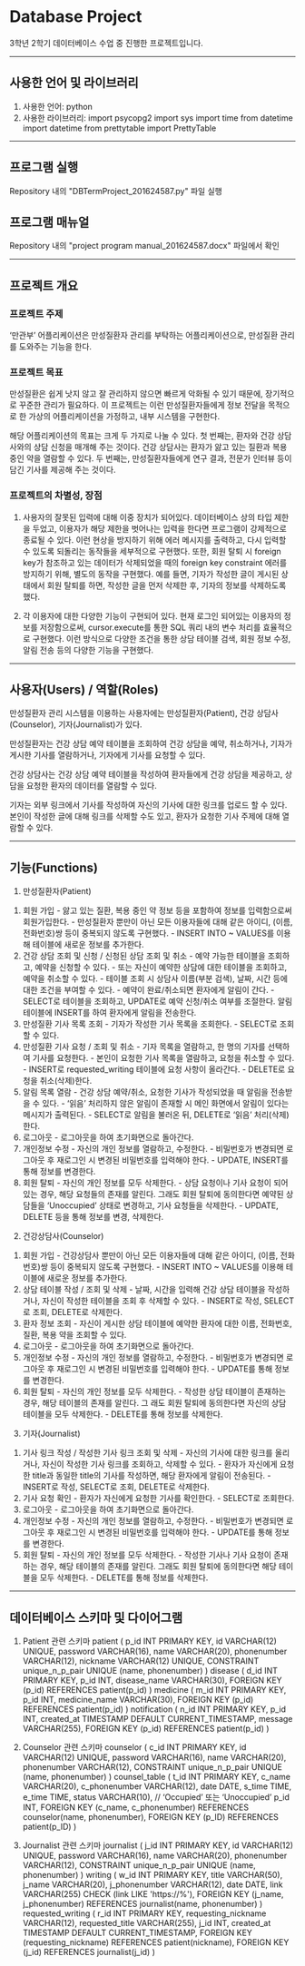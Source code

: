 # Database Project

3학년 2학기 데이터베이스 수업 중 진행한 프로젝트입니다.

------------

## 사용한 언어 및 라이브러리

1. 사용한 언어: python
2. 사용한 라이브러리:
import psycopg2
import sys
import time
from datetime import datetime
from prettytable import PrettyTable

------------

## 프로그램 실행

Repository 내의 "DBTermProject_201624587.py" 파일 실행

## 프로그램 매뉴얼

Repository 내의 "project program manual_201624587.docx" 파일에서 확인

------------

## 프로젝트 개요

### 프로젝트 주제

‘만관부’ 어플리케이션은 만성질환자 관리를 부탁하는 어플리케이션으로, 만성질환 관리를 도와주는 기능을 한다.

### 프로젝트 목표

만성질환은 쉽게 낫지 않고 잘 관리하지 않으면 빠르게 악화될 수 있기 때문에, 장기적으로 꾸준한 관리가 필요하다.
이 프로젝트는 이런 만성질환자들에게 정보 전달을 목적으로 한 가상의 어플리케이션을 가정하고, 내부 시스템을 구현한다.

해당 어플리케이션의 목표는 크게 두 가지로 나눌 수 있다.
첫 번째는, 환자와 건강 상담사와의 상담 신청을 매개해 주는 것이다. 건강 상담사는 환자가 앓고 있는 질환과 복용 중인 약을 열람할 수 있다.
두 번째는, 만성질환자들에게 연구 결과, 전문가 인터뷰 등이 담긴 기사를 제공해 주는 것이다.

### 프로젝트의 차별성, 장점

1. 사용자의 잘못된 입력에 대해 이중 장치가 되어있다.
데이터베이스 상의 타입 제한을 두었고, 이용자가 해당 제한을 벗어나는 입력을 한다면 프로그램이 강제적으로 종료될 수 있다.
이런 현상을 방지하기 위해 에러 메시지를 출력하고, 다시 입력할 수 있도록 되돌리는 동작들을 세부적으로 구현했다.
또한, 회원 탈퇴 시 foreign key가 참조하고 있는 데이터가 삭제되었을 때의 foreign key constraint 에러를 방지하기 위해, 별도의 동작을 구현했다.
예를 들면, 기자가 작성한 글이 게시된 상태에서 회원 탈퇴를 하면, 작성한 글을 먼저 삭제한 후, 기자의 정보를 삭제하도록 했다.

2. 각 이용자에 대한 다양한 기능이 구현되어 있다.
현재 로그인 되어있는 이용자의 정보를 저장함으로써, cursor.execute를 통한 SQL 쿼리 내의 변수 처리를 효율적으로 구현했다.
이런 방식으로 다양한 조건을 통한 상담 테이블 검색, 회원 정보 수정, 알림 전송 등의 다양한 기능을 구현했다.

------------

## 사용자(Users) / 역할(Roles)

만성질환자 관리 시스템을 이용하는 사용자에는 만성질환자(Patient), 건강 상담사(Counselor), 기자(Journalist)가 있다.

만성질환자는 건강 상담 예약 테이블을 조회하여 건강 상담을 예약, 취소하거나, 기자가 게시한 기사를 열람하거나, 기자에게 기사를 요청할 수 있다.

건강 상담사는 건강 상담 예약 테이블을 작성하여 환자들에게 건강 상담을 제공하고, 상담을 요청한 환자의 데이터를 열람할 수 있다.

기자는 외부 링크에서 기사를 작성하여 자신의 기사에 대한 링크를 업로드 할 수 있다.
본인이 작성한 글에 대해 링크를 삭제할 수도 있고, 환자가 요청한 기사 주제에 대해 열람할 수 있다.

------------

## 기능(Functions)

1. 만성질환자(Patient)
  1) 회원 가입
    - 앓고 있는 질환, 복용 중인 약 정보 등을 포함하여 정보를 입력함으로써 회원가입한다.
    - 만성질환자 뿐만이 아닌 모든 이용자들에 대해 같은 아이디, (이름, 전화번호)쌍 등이 중복되지 않도록 구현했다.
    - INSERT INTO ~ VALUES를 이용해 테이블에 새로운 정보를 추가한다.
  2) 건강 상담 조회 및 신청 / 신청된 상담 조회 및 취소
    - 예약 가능한 테이블을 조회하고, 예약을 신청할 수 있다.
    - 또는 자신이 예약한 상담에 대한 테이블을 조회하고, 예약을 취소할 수 있다.
    - 테이블 조회 시 상담사 이름(부분 검색), 날짜, 시간 등에 대한 조건을 부여할 수 있다.
    - 예약이 완료/취소되면 환자에게 알림이 간다.
    - SELECT로 테이블을 조회하고, UPDATE로 예약 신청/취소 여부를 조절한다. 알림 테이블에 INSERT를 하여 환자에게 알림을 전송한다.
  3) 만성질환 기사 목록 조회
    - 기자가 작성한 기사 목록을 조회한다.
    - SELECT로 조회할 수 있다.
  4) 만성질환 기사 요청 / 조회 및 취소
    - 기자 목록을 열람하고, 한 명의 기자를 선택하여 기사를 요청한다.
    - 본인이 요청한 기사 목록을 열람하고, 요청을 취소할 수 있다.
    - INSERT로 requested_writing 테이블에 요청 사항이 올라간다.
    - DELETE로 요청을 취소(삭제)한다.
  5) 알림 목록 열람
    - 건강 상담 예약/취소, 요청한 기사가 작성되었을 때 알림을 전송받을 수 있다.
    - ‘읽음’ 처리하지 않은 알림이 존재할 시 메인 화면에서 알림이 있다는 메시지가 출력된다.
    - SELECT로 알림을 불러온 뒤, DELETE로 ‘읽음’ 처리(삭제)한다.
  6) 로그아웃
    - 로그아웃을 하여 초기화면으로 돌아간다.
  7) 개인정보 수정
    - 자신의 개인 정보를 열람하고, 수정한다.
    - 비밀번호가 변경되면 로그아웃 후 재로그인 시 변경된 비밀번호를 입력해야 한다.
    - UPDATE, INSERT를 통해 정보를 변경한다.
  8) 회원 탈퇴
    - 자신의 개인 정보를 모두 삭제한다.
    - 상담 요청이나 기사 요청이 되어있는 경우, 해당 요청들의 존재를 알린다. 그래도 회원 탈퇴에 동의한다면 예약된 상담들을 ‘Unoccupied’ 상태로 변경하고, 기사 요청들을 삭제한다.
    - UPDATE, DELETE 등을 통해 정보를 변경, 삭제한다.

2. 건강상담사(Counselor)
  1) 회원 가입
    - 건강상담사 뿐만이 아닌 모든 이용자들에 대해 같은 아이디, (이름, 전화번호)쌍 등이 중복되지 않도록 구현했다.
    - INSERT INTO ~ VALUES를 이용해 테이블에 새로운 정보를 추가한다.
  2) 상담 테이블 작성 / 조회 및 삭제
    - 날짜, 시간을 입력해 건강 상담 테이블을 작성하거나, 자신이 작성한 테이블을 조회 후 삭제할 수 있다.
    - INSERT로 작성, SELECT로 조회, DELETE로 삭제한다.
  3) 환자 정보 조회
    - 자신이 게시한 상담 테이블에 예약한 환자에 대한 이름, 전화번호, 질환, 복용 약을 조회할 수 있다.
  4) 로그아웃
    - 로그아웃을 하여 초기화면으로 돌아간다.
  5) 개인정보 수정
    - 자신의 개인 정보를 열람하고, 수정한다.
    - 비밀번호가 변경되면 로그아웃 후 재로그인 시 변경된 비밀번호를 입력해야 한다.
    - UPDATE를 통해 정보를 변경한다.
  6) 회원 탈퇴
    - 자신의 개인 정보를 모두 삭제한다.
    - 작성한 상담 테이블이 존재하는 경우, 해당 테이블의 존재를 알린다. 그 래도 회원 탈퇴에 동의한다면 자신의 상담 테이블을 모두 삭제한다.
    - DELETE를 통해 정보를 삭제한다.

3. 기자(Journalist)
  1) 기사 링크 작성 / 작성한 기사 링크 조회 및 삭제
    - 자신의 기사에 대한 링크를 올리거나, 자신이 작성한 기사 링크를 조회하고, 삭제할 수 있다.
    - 환자가 자신에게 요청한 title과 동일한 title의 기사를 작성하면, 해당 환자에게 알림이 전송된다.
    - INSERT로 작성, SELECT로 조회, DELETE로 삭제한다.
  2) 기사 요청 확인
    - 환자가 자신에게 요청한 기사를 확인한다.
    - SELECT로 조회한다.
  3) 로그아웃
    - 로그아웃을 하여 초기화면으로 돌아간다.
  4) 개인정보 수정
    - 자신의 개인 정보를 열람하고, 수정한다.
    - 비밀번호가 변경되면 로그아웃 후 재로그인 시 변경된 비밀번호를 입력해야 한다.
    - UPDATE를 통해 정보를 변경한다.
  5) 회원 탈퇴
    - 자신의 개인 정보를 모두 삭제한다.
    - 작성한 기사나 기사 요청이 존재하는 경우, 해당 테이블의 존재를 알린다. 그래도 회원 탈퇴에 동의한다면 해당 테이블을 모두 삭제한다.
    - DELETE를 통해 정보를 삭제한다.

------------

## 데이터베이스 스키마 및 다이어그램

1. Patient 관련 스키마
patient (
    p_id INT PRIMARY KEY,
    id VARCHAR(12) UNIQUE,
    password VARCHAR(16),
    name VARCHAR(20),
    phonenumber VARCHAR(12),
    nickname VARCHAR(12) UNIQUE,
    CONSTRAINT unique_n_p_pair UNIQUE (name, phonenumber)
)
disease (
    d_id INT PRIMARY KEY,
    p_id INT,
    disease_name VARCHAR(30),
    FOREIGN KEY (p_id) REFERENCES patient(p_id)
)
medicine (
    m_id INT PRIMARY KEY,
    p_id INT,
    medicine_name VARCHAR(30),
    FOREIGN KEY (p_id) REFERENCES patient(p_id)
)
notification (
    n_id INT PRIMARY KEY,
    p_id INT,
    created_at TIMESTAMP DEFAULT CURRENT_TIMESTAMP,
message VARCHAR(255),
FOREIGN KEY (p_id) REFERENCES patient(p_id)
)

2. Counselor 관련 스키마
counselor (
    c_id INT PRIMARY KEY,
    id VARCHAR(12) UNIQUE,
    password VARCHAR(16),
    name VARCHAR(20),
    phonenumber VARCHAR(12),
    CONSTRAINT unique_n_p_pair UNIQUE (name, phonenumber)
)
counsel_table (
    t_id INT PRIMARY KEY,
    c_name VARCHAR(20),
    c_phonenumber VARCHAR(12),
    date DATE,
    s_time TIME,
    e_time TIME,
    status VARCHAR(10), // ‘Occupied’ 또는 ‘Unoccupied’
p_id INT,
    FOREIGN KEY (c_name, c_phonenumber) REFERENCES counselor(name, phonenumber),
FOREIGN KEY (p_ID) REFERENCES patient(p_ID)
)

3. Journalist 관련 스키마
journalist (
    j_id INT PRIMARY KEY,
    id VARCHAR(12) UNIQUE,
    password VARCHAR(16),
    name VARCHAR(20),
    phonenumber VARCHAR(12),
    CONSTRAINT unique_n_p_pair UNIQUE (name, phonenumber)
)
writing (
    w_id INT PRIMARY KEY,
    title VARCHAR(50),
    j_name VARCHAR(20),
    j_phonenumber VARCHAR(12),
    date DATE,
    link VARCHAR(255) CHECK (link LIKE 'https://%'),
    FOREIGN KEY (j_name, j_phonenumber) REFERENCES journalist(name, phonenumber)
)
requested_writing (
    r_id INT PRIMARY KEY,
    requesting_nickname VARCHAR(12),
    requested_title VARCHAR(255),
    j_id INT,
created_at TIMESTAMP DEFAULT CURRENT_TIMESTAMP,
    FOREIGN KEY (requesting_nickname) REFERENCES patient(nickname),
    FOREIGN KEY (j_id) REFERENCES journalist(j_id)
)
